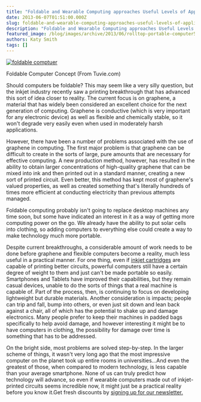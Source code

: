 ```yaml
---
title: "Foldable and Wearable Computing approaches Useful Levels of Application"
date: 2013-06-07T01:51:00.000Z
slug: foldable-and-wearable-computing-approaches-useful-levels-of-application
description: "Foldable and Wearable Computing approaches Useful Levels of Application"
featured_image: /blog/images/archive/2013/06/rolltop-portable-computer5.jpg
authors: Katy Smith
tags: []
---
```


[![foldable comptuer](/blog/images/archive/2013/06/rolltop-portable-computer5.jpg)](/blog/images/archive/2013/06/rolltop-portable-computer5.jpg)

Foldable Computer Concept (From Tuvie.com)

Should computers be foldable? This may seem like a very silly question, but the inkjet industry recently saw a printing breakthrough that has advanced this sort of idea closer to reality. The current focus is on graphene, a material that has widely been considered an excellent choice for the next generation of computing. Graphene is conductive (which is very important for any electronic device) as well as flexible and chemically stable, so it won't degrade very easily even when used in moderately harsh applications.

However, there have been a number of problems associated with the use of graphene in computing. The first major problem is that graphene can be difficult to create in the sorts of large, pure amounts that are necessary for effective computing. A new production method, however, has resulted in the ability to obtain larger concentrations of high-quality graphene that can be mixed into ink and then printed out in a standard manner, creating a new sort of printed circuit. Even better, this method has kept most of graphene's valued properties, as well as created something that's literally hundreds of times more efficient at conducting electricity than previous attempts managed.

Foldable computing probably isn't going to replace desktop machines any time soon, but some have indicated an interest in it as a way of getting more computing power on the go. We already have the ability to put solar cells into clothing, so adding computers to everything else could create a way to make technology much more portable.

Despite current breakthroughs, a considerable amount of work needs to be done before graphene and flexible computers become a reality, much less useful in a practical manner. For one thing, even if [inkjet cartridges](https://www.tomatoink.com/) are capable of printing better circuits, powerful computers still have a certain degree of weight to them and just can't be made portable so easily. Smartphones and Tablets have improved their capabilities, but they remain casual devices, unable to do the sorts of things that a real machine is capable of. Part of the process, then, is continuing to focus on developing lightweight but durable materials. Another consideration is impacts; people can trip and fall, bump into others, or even just sit down and lean back against a chair, all of which has the potential to shake up and damage electronics. Many people prefer to keep their machines in padded bags specifically to help avoid damage, and however interesting it might be to have computers in clothing, the possibility for damage over time is something that has to be addressed.

On the bright side, most problems are solved step-by-step. In the larger scheme of things, it wasn't very long ago that the most impressive computer on the planet took up entire rooms in universities...And even the greatest of those, when compared to modern technology, is less capable than your average smartphone. None of us can truly predict how technology will advance, so even if wearable computers made out of inkjet-printed circuits seems incredible now, it might just be a practical reality before you know it.Get fresh discounts by [signing up for our newsletter.](https://www.tomatoink.com/welcome/subscribe)